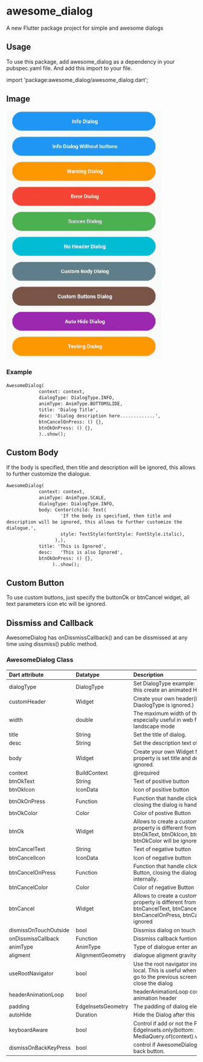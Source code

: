 # awesome_dialog

A new Flutter package project for simple and awesome dialogs

## Usage

To use this package, add awesome_dialog as a dependency in your pubspec.yaml file.
And add this import to your file.

import 'package:awesome_dialog/awesome_dialog.dart';

## Image
![alt text](doc/gif.gif)

### Example

```
AwesomeDialog(
            context: context,
            dialogType: DialogType.INFO,
            animType: AnimType.BOTTOMSLIDE,
            title: 'Dialog Title',
            desc: 'Dialog description here.............',
            btnCancelOnPress: () {},
            btnOkOnPress: () {},
            )..show();
```
## Custom Body

If the body is specified, then title and description will be ignored, this allows to further customize the dialogue.

```
AwesomeDialog(
            context: context,
            animType: AnimType.SCALE,
            dialogType: DialogType.INFO,
            body: Center(child: Text(
                    'If the body is specified, then title and description will be ignored, this allows to further customize the dialogue.',
                    style: TextStyle(fontStyle: FontStyle.italic),
                  ),),
            title: 'This is Ignored',
            desc:   'This is also Ignored',
            btnOkOnPress: () {},
                 )..show();
```

## Custom Button

To use custom buttons, just specify the buttonOk or btnCancel widget, all text parameters icon etc will be ignored.

## Dissmiss and Callback

AwesomeDialog has onDissmissCallback() and can be dissmissed at any time using dissmiss() public method.

### AwesomeDialog Class

| Dart attribute        | Datatype           | Description                                                                                                                                                   |            Default Value            |
|:----------------------|:-------------------|:--------------------------------------------------------------------------------------------------------------------------------------------------------------|:-----------------------------------:|
| dialogType            | DialogType         | Set DialogType example: DialogType.INFO, this create an animated Header.                                                                                      |                Null                 |
| customHeader          | Widget             | Create your own header(if this is set DiaologType is ignored.)                                                                                                |                Null                 |
| width                 | double             | The maximum width of the dialog, especially useful in web flutter, or landscape mode                                                                          | MediaQuery.of(context).size.width.  |
| title                 | String             | Set the title of dialog.                                                                                                                                      |                Null                 |
| desc                  | String             | Set the description text of the dialog.                                                                                                                       |                Null                 |
| body                  | Widget             | Create your own Widget for body, if this property is set title and description will be ignored.                                                               |                Null                 |
| context               | BuildContext       | @required                                                                                                                                                     |                Null                 |
| btnOkText             | String             | Text of positive button                                                                                                                                       |                'Ok'                 |
| btnOkIcon             | IconData           | Icon of positive button                                                                                                                                       |                Null                 |
| btnOkOnPress          | Function           | Function that handle click of postive Button, closing the dialog is handled internally.                                                                       |                Null                 |
| btnOkColor            | Color              | Color of postive Button                                                                                                                                       |          Color(0xFF00CA71)          |
| btnOk                 | Widget             | Allows to create a custom button, if this property is different from null then btnOkText, btnOkIcon, btnOkOnPress, btnOkColor will be ignored                 |                null                 |
| btnCancelText         | String             | Text of negative button                                                                                                                                       |              'Cancel'               |
| btnCancelIcon         | IconData           | Icon of negative button                                                                                                                                       |                Null                 |
| btnCancelOnPress      | Function           | Function that handle click of negative Button, closing the dialog is handled internally.                                                                      |                Null                 |
| btnCancelColor        | Color              | Color of negative Button                                                                                                                                      |             Colors.red              |
| btnCancel             | Widget             | Allows to create a custom button, if this property is different from null then btnCancelText, btnCancelIcon, btnCancelOnPress, btnCancelColor will be ignored |                null                 |
| dismissOnTouchOutside | bool               | Dissmiss dialog on touch overlay                                                                                                                              |                true                 |
| onDissmissCallback    | Function           | Dissmiss callback funtion                                                                                                                                     |                Null                 |
| animType              | AnimType           | Type of dialogue enter animation                                                                                                                              |           AnimType.SCALE            |
| aligment              | AlignmentGeometry  | dialogue aligment gravity                                                                                                                                     |          Alignment.center           |
| useRootNavigator      | bool               | Use the root navigator instead than the local. This is useful when the defaut cancel go to the previous screen instead to just close the dialog               |                false                |
| headerAnimationLoop   | bool               | headerAnimationLoop control the loop for animation header                                                                                                     |                true                 |
| padding               | EdgeInsetsGeometry | The padding of dialog elemets                                                                                                                                 | EdgeInsets.only(left: 5, right: 5), |
| autoHide              | Duration           | Hide the Dialog after this Duration                                                                                                                           |                null                 |
| keyboardAware         | bool               | Control if add or not the Padding EdgeInsets.only(bottom: MediaQuery.of(context).viewInsets.bottom).                                                          |                true                 |
| dismissOnBackKeyPress | bool               | control if AwesomeDialog is dissmisable by back button.                                                                                                       |                true                 |






